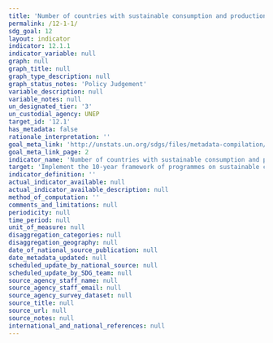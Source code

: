 ```yaml
---
title: 'Number of countries with sustainable consumption and production (SCP) national action plans or SCP mainstreamed as a priority or a target into national policies'
permalink: /12-1-1/
sdg_goal: 12
layout: indicator
indicator: 12.1.1
indicator_variable: null
graph: null
graph_title: null
graph_type_description: null
graph_status_notes: 'Policy Judgement'
variable_description: null
variable_notes: null
un_designated_tier: '3'
un_custodial_agency: UNEP
target_id: '12.1'
has_metadata: false
rationale_interpretation: ''
goal_meta_link: 'http://unstats.un.org/sdgs/files/metadata-compilation/Metadata-Goal-12.pdf'
goal_meta_link_page: 2
indicator_name: 'Number of countries with sustainable consumption and production (SCP) national action plans or SCP mainstreamed as a priority or a target into national policies'
target: 'Implement the 10-year framework of programmes on sustainable consumption and production, all countries taking action, with developed countries taking the lead, taking into account the development and capabilities of developing countries.'
indicator_definition: ''
actual_indicator_available: null
actual_indicator_available_description: null
method_of_computation: ''
comments_and_limitations: null
periodicity: null
time_period: null
unit_of_measure: null
disaggregation_categories: null
disaggregation_geography: null
date_of_national_source_publication: null
date_metadata_updated: null
scheduled_update_by_national_source: null
scheduled_update_by_SDG_team: null
source_agency_staff_name: null
source_agency_staff_email: null
source_agency_survey_dataset: null
source_title: null
source_url: null
source_notes: null
international_and_national_references: null
---
```

